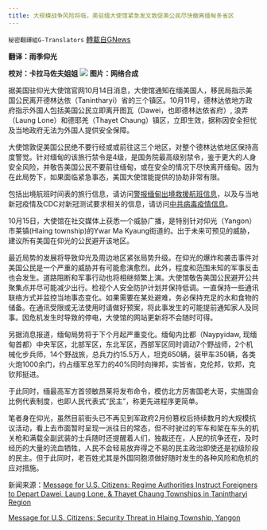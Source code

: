 ```yaml
---
title: 大规模战争风险将临，美驻缅大使馆紧急发文敦促美公民尽快撤离缅甸多省区
---
```

`秘密翻譯組G-Translators` [轉載自GNews](https://gnews.org/zh-hans/1598851/)

**翻译：雨季仰光**

**校对：卡拉马佐夫姐姐**
![](https://assets.gnews.org/wp-content/uploads/2021/10/20211016-大规模战争风险将临，美驻缅大使馆紧急发文敦促美公民尽快撤离缅甸多省区.png)
**图片：网络合成**

据美国驻仰光大使馆官网10月14日消息，大使馆通知在缅美国人，移民局指示美国公民离开德林达依（Tanintharyi）省的三个镇区。10月11号，德林达依地方政府指示外国人包括美国公民立即离开图瓦（Dawei，也即德林达依省府）, 浪弄（Laung Lone）和德耶羌（Thayet Chaung）镇区，立即生效，据称因安全担忧及当地政府无法为外国人提供安全保障。

大使馆敦促美国公民绝不要行经或或前往这三个地区，对整个德林达依地区保持高度警觉。针对缅甸的该旅行禁令是4级，是国务院最高级别禁令，鉴于更大的人身安全风险，并敬告美国公民不要前往缅甸，或在安全的情况下尽快离开缅甸。因为在此局势下，如果面临紧急事态，美国大使馆能提供的协助非常有限。

包括出境航班时间表的旅行信息，请访问[警报缅甸出境救援航班信息](https://mm.usembassy.gov/alert-information-on-outgoing-burma-relief-flights/)，以及与当地新冠疫情及CDC对新冠测试要求相关的信息，请访问[中共病毒疫情信息](https://mm.usembassy.gov/covid-19-information/)。

10月15日，大使馆在社交媒体上获悉一个威胁广播，是特别针对仰光（Yangon）市莱镇(Hlaing township)的Ywar Ma Kyaung街道的。出于未来可预见的威胁，建议所有美国在仰光的公民避开该地区。

最近局势的发展将导致仰光及周边地区紧张局势升级。在仰光的爆炸和袭击事件对美国公民是一个严重的威胁并有可能愈演愈烈。此外，程度和范围未知的军事反击也会发生。道路阻断和军事行动也将相继频繁上演。大使馆敬告美国公民避开公共聚集点并尽可能减少出行。检视个人安全防护计划并保持低调。一直保持一些通讯联络方式并监控当地事态变化。如果需要在某处避难，务必保持充足的水和食物的储备。在通讯受限或无法使用时请做好预案，将此事发生的可能提前通知家人及同事。因危机发生时导致的停电，大使馆的网站更新将不会随时可得。

另据消息报道，缅甸局势将于下个月起严重变化。缅甸内比都（Naypyidaw, 现缅甸首都）中央军区，北部军区，东北军区，西部军区同时调动7个野战师，2个机械化步兵师，14个野战旅，总兵力约15.5万人，坦克650辆，装甲车350辆，各类火炮1000余门，约占缅军总军力的40%同时向掸邦，实皆省，克伦邦，钦邦，克钦邦挺进。

于此同时，缅最高军方首领敏昂莱将发布命令，模仿北方厉害国老大哥，实施国会比例代表制度，也即人民代表式“民主”，称更先进程序更简单。

笔者身在仰光，虽然目前街头已不再见到军政府2月份篡权后持续数月的大规模抗议活动，看上去市面暂时呈现一派往日的常态，但不时驶过的军车和架在车头的机关枪和满载全副武装的士兵随时还提醒着人们，独裁还在，人民的抗争还在，及时经历的大量的流血牺牲，人民不会轻易放弃得之不易的民主政治即使还是初级阶段的民主。但于此同时，老百姓尤其是外国同胞须做好随时发生的各种风险和危机的应对措施。

新闻来源：[Message for U.S. Citizens: Regime Authorities Instruct Foreigners to Depart Dawei, Laung Lone, & Thayet Chaung Townships in Tanintharyi Region](https://mm.usembassy.gov/message-for-u-s-citizens-regime-authorities-instruct-foreigners-to-depart-dawei-laung-lone-thayet-chaung-townships-in-tanintharyi-region/)

[Message for U.S. Citizens: Security Threat in Hlaing Township, Yangon](https://mm.usembassy.gov/alert-security-threat-in-hlaing-township-yangon/)
